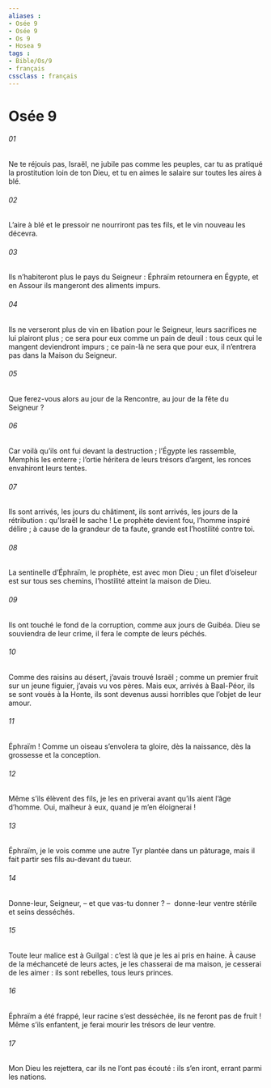 ```yaml
---
aliases : 
- Osée 9
- Osée 9
- Os 9
- Hosea 9
tags : 
- Bible/Os/9
- français
cssclass : français
---
```


# Osée 9

###### 01
Ne te réjouis pas, Israël,
ne jubile pas comme les peuples,
car tu as pratiqué la prostitution loin de ton Dieu,
et tu en aimes le salaire
sur toutes les aires à blé.
###### 02
L’aire à blé et le pressoir
ne nourriront pas tes fils,
et le vin nouveau les décevra.
###### 03
Ils n’habiteront plus le pays du Seigneur :
Éphraïm retournera en Égypte,
et en Assour ils mangeront des aliments impurs.
###### 04
Ils ne verseront plus de vin en libation pour le Seigneur,
leurs sacrifices ne lui plairont plus ;
ce sera pour eux comme un pain de deuil :
tous ceux qui le mangent deviendront impurs ;
ce pain-là ne sera que pour eux,
il n’entrera pas dans la Maison du Seigneur.
###### 05
Que ferez-vous alors au jour de la Rencontre,
au jour de la fête du Seigneur ?
###### 06
Car voilà qu’ils ont fui devant la destruction ;
l’Égypte les rassemble,
Memphis les enterre ;
l’ortie héritera de leurs trésors d’argent,
les ronces envahiront leurs tentes.
###### 07
Ils sont arrivés, les jours du châtiment,
ils sont arrivés, les jours de la rétribution :
qu’Israël le sache !
Le prophète devient fou,
l’homme inspiré délire ;
à cause de la grandeur de ta faute,
grande est l’hostilité contre toi.
###### 08
La sentinelle d’Éphraïm, le prophète, est avec mon Dieu ;
un filet d’oiseleur est sur tous ses chemins,
l’hostilité atteint la maison de Dieu.
###### 09
Ils ont touché le fond de la corruption,
comme aux jours de Guibéa.
Dieu se souviendra de leur crime,
il fera le compte de leurs péchés.
###### 10
Comme des raisins au désert,
j’avais trouvé Israël ;
comme un premier fruit sur un jeune figuier,
j’avais vu vos pères.
Mais eux, arrivés à Baal-Péor,
ils se sont voués à la Honte,
ils sont devenus aussi horribles
que l’objet de leur amour.
###### 11
Éphraïm ! Comme un oiseau s’envolera ta gloire,
dès la naissance, dès la grossesse et la conception.
###### 12
Même s’ils élèvent des fils,
je les en priverai avant qu’ils aient l’âge d’homme.
Oui, malheur à eux, quand je m’en éloignerai !
###### 13
Éphraïm, je le vois comme une autre Tyr
plantée dans un pâturage,
mais il fait partir ses fils au-devant du tueur.
###### 14
Donne-leur, Seigneur,
– et que vas-tu donner ? – 
donne-leur ventre stérile
et seins desséchés.
###### 15
Toute leur malice est à Guilgal :
c’est là que je les ai pris en haine.
À cause de la méchanceté de leurs actes,
je les chasserai de ma maison,
je cesserai de les aimer :
ils sont rebelles, tous leurs princes.
###### 16
Éphraïm a été frappé,
leur racine s’est desséchée,
ils ne feront pas de fruit !
Même s’ils enfantent,
je ferai mourir les trésors de leur ventre.
###### 17
Mon Dieu les rejettera,
car ils ne l’ont pas écouté :
ils s’en iront, errant parmi les nations.
